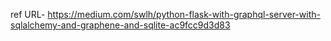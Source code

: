 ref URL-
https://medium.com/swlh/python-flask-with-graphql-server-with-sqlalchemy-and-graphene-and-sqlite-ac9fcc9d3d83
